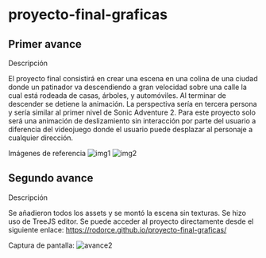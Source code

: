# proyecto-final-graficas

## Primer avance

Descripción

El proyecto final consistirá en crear una escena en una colina de una ciudad donde un patinador va 
descendiendo a gran velocidad sobre una calle la cual está rodeada de casas, árboles, y automóviles. 
Al terminar de descender se detiene la animación.
La perspectiva sería en tercera persona y sería similar al primer nivel de Sonic Adventure 2. Para 
este proyecto solo será una animación de deslizamiento sin interacción por parte del usuario a 
diferencia del videojuego donde el usuario puede desplazar al personaje a cualquier dirección.

Imágenes de referencia
![img1](https://i.ytimg.com/vi/OEg2030YhcU/hqdefault.jpg)
![img2](https://static.wikia.nocookie.net/sonic/images/a/a2/GSNP8P-24.png/revision/latest?cb=20170401175205)


## Segundo avance

Descripción

Se añadieron todos los assets y se montó la escena sin texturas. Se hizo uso de TreeJS editor. 
Se puede acceder al proyecto directamente desde el siguiente enlace: https://rodorce.github.io/proyecto-final-graficas/

Captura de pantalla:
![avance2](https://raw.githubusercontent.com/rodorce/proyecto-final-graficas/main/screenshots/avance2.PNG)
